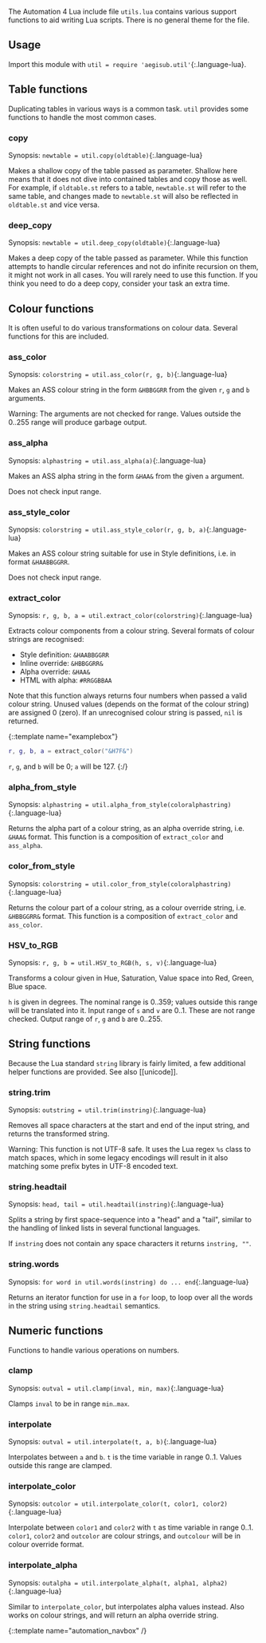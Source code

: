 The Automation 4 Lua include file `utils.lua` contains various support functions to aid writing Lua scripts.
There is no general theme for the file.

## Usage ##
Import this module with `util = require 'aegisub.util'`{:.language-lua}.

## Table functions  ##
Duplicating tables in various ways is a common task.
`util` provides some functions to handle the most common cases.

### copy  ###
Synopsis: `newtable = util.copy(oldtable)`{:.language-lua}

Makes a shallow copy of the table passed as parameter.
Shallow here means that it does not dive into contained tables and copy those as well.
For example, if `oldtable.st` refers to a table, `newtable.st` will refer to the same table, and changes made to `newtable.st` will also be reflected in `oldtable.st` and vice versa.

### deep_copy  ###
Synopsis: `newtable = util.deep_copy(oldtable)`{:.language-lua}

Makes a deep copy of the table passed as parameter.
While this function attempts to handle circular references and not do infinite recursion on them, it might not work in all cases.
You will rarely need to use this function.
If you think you need to do a deep copy, consider your task an extra time.

## Colour functions  ##
It is often useful to do various transformations on colour data. Several
functions for this are included.

### ass_color  ###
Synopsis: `colorstring = util.ass_color(r, g, b)`{:.language-lua}

Makes an ASS colour string in the form `&HBBGGRR` from the given `r`, `g` and `b` arguments.

Warning: The arguments are not checked for range.
Values outside the 0..255 range will produce garbage output.

### ass_alpha  ###
Synopsis: `alphastring = util.ass_alpha(a)`{:.language-lua}

Makes an ASS alpha string in the form `&HAA&` from the given `a` argument.

Does not check input range.

### ass_style_color  ###
Synopsis: `colorstring = util.ass_style_color(r, g, b, a)`{:.language-lua}

Makes an ASS colour string suitable for use in Style definitions, i.e. in format `&HAABBGGRR`.

Does not check input range.

### extract_color  ###
Synopsis: `r, g, b, a = util.extract_color(colorstring)`{:.language-lua}

Extracts colour components from a colour string. Several formats of colour strings are recognised:

* Style definition: `&HAABBGGRR`
* Inline override: `&HBBGGRR&`
* Alpha override: `&HAA&`
* HTML with alpha: `#RRGGBBAA`

Note that this function always returns four numbers when passed a valid colour string.
Unused values (depends on the format of the colour string) are assigned 0 (zero).
If an unrecognised colour string is passed, `nil` is returned.

{::template name="examplebox"}
~~~ lua
r, g, b, a = extract_color("&H7F&")
~~~

`r`, `g`, and `b` will be 0; `a` will be 127.
{:/}

### alpha_from_style  ###
Synopsis: `alphastring = util.alpha_from_style(coloralphastring)`{:.language-lua}

Returns the alpha part of a colour string, as an alpha override string, i.e. `&HAA&` format.
This function is a composition of `extract_color` and `ass_alpha`.

### color_from_style  ###
Synopsis: `colorstring = util.color_from_style(coloralphastring)`{:.language-lua}

Returns the colour part of a colour string, as a colour override string, i.e. `&HBBGGRR&` format.
This function is a composition of `extract_color` and `ass_color`.

### HSV_to_RGB  ###
Synopsis: `r, g, b = util.HSV_to_RGB(h, s, v)`{:.language-lua}

Transforms a colour given in Hue, Saturation, Value space into Red, Green, Blue space.

`h` is given in degrees.
The nominal range is 0..359; values outside this range will be translated into it.
Input range of `s` and `v` are 0..1.
These are not range checked.
Output range of `r`, `g` and `b` are 0..255.

## String functions  ##
Because the Lua standard `string` library is fairly limited, a few additional helper functions are provided.
See also [[unicode]].

### string.trim  ###
Synopsis: `outstring = util.trim(instring)`{:.language-lua}

Removes all space characters at the start and end of the input string, and returns the transformed string.

Warning: This function is not UTF-8 safe.
It uses the Lua regex `%s` class to match spaces, which in some legacy encodings will result in it also matching some prefix bytes in UTF-8 encoded text.

### string.headtail  ###
Synopsis: `head, tail = util.headtail(instring)`{:.language-lua}

Splits a string by first space-sequence into a "head" and a "tail", similar to the handling of linked lists in several functional languages.

If `instring` does not contain any space characters it returns `instring, ""`.

### string.words  ###
Synopsis: `for word in util.words(instring) do ... end`{:.language-lua}

Returns an iterator function for use in a `for` loop, to loop over all the words in the string using `string.headtail` semantics.

## Numeric functions  ##
Functions to handle various operations on numbers.

### clamp  ###
Synopsis: `outval = util.clamp(inval, min, max)`{:.language-lua}

Clamps `inval` to be in range `min`..`max`.

### interpolate  ###
Synopsis: `outval = util.interpolate(t, a, b)`{:.language-lua}

Interpolates between `a` and `b`.
`t` is the time variable in range 0..1.
Values outside this range are clamped.

### interpolate_color  ###

Synopsis: `outcolor = util.interpolate_color(t, color1, color2)`{:.language-lua}

Interpolate between `color1` and `color2` with `t` as time variable in range 0..1.
`color1`, `color2` and `outcolor` are colour strings, and `outcolour` will be in colour override format.

### interpolate_alpha  ###
Synopsis: `outalpha = util.interpolate_alpha(t, alpha1, alpha2)`{:.language-lua}

Similar to `interpolate_color`, but interpolates alpha values instead.
Also works on colour strings, and will return an alpha override string.

{::template name="automation_navbox" /}

